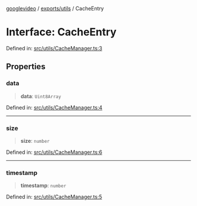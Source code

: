 [googlevideo](../../../README.md) / [exports/utils](../README.md) / CacheEntry

# Interface: CacheEntry

Defined in: [src/utils/CacheManager.ts:3](https://github.com/LuanRT/googlevideo/blob/cc730b4dbadc5ae882d6aa28d716e442943577fa/src/utils/CacheManager.ts#L3)

## Properties

### data

> **data**: `Uint8Array`

Defined in: [src/utils/CacheManager.ts:4](https://github.com/LuanRT/googlevideo/blob/cc730b4dbadc5ae882d6aa28d716e442943577fa/src/utils/CacheManager.ts#L4)

***

### size

> **size**: `number`

Defined in: [src/utils/CacheManager.ts:6](https://github.com/LuanRT/googlevideo/blob/cc730b4dbadc5ae882d6aa28d716e442943577fa/src/utils/CacheManager.ts#L6)

***

### timestamp

> **timestamp**: `number`

Defined in: [src/utils/CacheManager.ts:5](https://github.com/LuanRT/googlevideo/blob/cc730b4dbadc5ae882d6aa28d716e442943577fa/src/utils/CacheManager.ts#L5)
